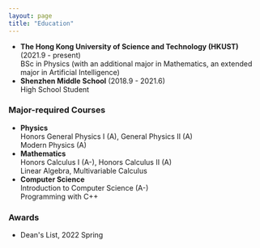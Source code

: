 ```yaml
---
layout: page
title: "Education"
---
```


* **The Hong Kong University of Science and Technology (HKUST)** (2021.9 - present)  
  BSc in Physics (with an additional major in Mathematics, an extended major in Artificial Intelligence)
* **Shenzhen Middle School** (2018.9 - 2021.6)  
  High School Student
  
### Major-required Courses
* **Physics**  
  Honors General Physics I (A), General Physics II (A)  
  Modern Physics (A)
* **Mathematics**  
  Honors Calculus I (A-), Honors Calculus II (A)  
  Linear Algebra, Multivariable Calculus  
* **Computer Science**  
  Introduction to Computer Science (A-)  
  Programming with C++

### Awards
 * Dean's List, 2022 Spring  
